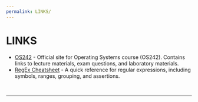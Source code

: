 ```yaml
---
permalink: LINKS/
---
```


# LINKS
* [OS242](https://os.vlsm.org/) - Official site for Operating Systems course (OS242). Contains links to lecture materials, exam questions, and laboratory materials.
* [RegEx Cheatsheet](https://quickref.me/regex.html) - A quick reference for regular expressions, including symbols, ranges, grouping, and assertions.
<br>
<hr>
